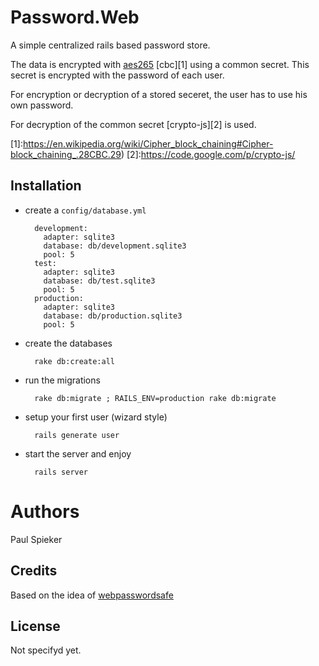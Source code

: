 
# Password.Web #

A simple centralized rails based password store. 

The data is encrypted with [aes265][0] [cbc][1] using a common 
secret. This secret is encrypted with the password of each user. 

For encryption or decryption of a stored seceret, the user has to use
his own password. 

For decryption of the common secret [crypto-js][2] is used.

[0]:https://de.wikipedia.org/wiki/Advanced_Encryption_Standard
[1]:https://en.wikipedia.org/wiki/Cipher_block_chaining#Cipher-block_chaining_.28CBC.29)
[2]:https://code.google.com/p/crypto-js/

## Installation ##

* create a `config/database.yml`

        development:  
          adapter: sqlite3  
          database: db/development.sqlite3  
          pool: 5  
        test:  
          adapter: sqlite3  
          database: db/test.sqlite3  
          pool: 5  
        production:  
          adapter: sqlite3  
          database: db/production.sqlite3  
          pool: 5  

* create the databases

        rake db:create:all
    
* run the migrations 

        rake db:migrate ; RAILS_ENV=production rake db:migrate

* setup your first user (wizard style)

        rails generate user
    
* start the server and enjoy

        rails server 
   
# Authors #

Paul Spieker

## Credits ##
 
Based on the idea of
[webpasswordsafe](https://code.google.com/p/webpasswordsafe/)

## License ##

Not specifyd yet.






